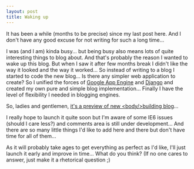 ```yaml
---
layout: post
title: Waking up
---
```


It has been a while (months to be precise) since my last post here. And I don't have any good excuse for not writing for such a long time...

I was (and I am) kinda busy... but being busy also means lots of quite interesting things to blog about. And that's probably the reason I wanted to wake up this blog. But when I saw it after few months break I didn't like the way it looked and the way it worked... So instead of writing to a blog I started to code the new blog... Is there any simpler web application to create? So I unified the forces of [Google App Engine](http://appengine.google.com/) and [Django](http://www.djangoproject.com) and created my own pure and simple blog implementation... Finally I have the level of flexibility I needed in blogging engines.

So, ladies and gentlemen, [it's a preview of new &lt;body/&gt;building blog](http://new.itsabodybuildingblog.com)...

I really hope to launch it quite soon but I'm aware of some IE6 issues (should I care less?)  and comments area is still under development... And there are so many little things I'd like to add here and there but don't have time for all of them...

As it will probably take ages to get everything as perfect as I'd like, I'll just launch it early and improve in time... What do you think? (If no one cares to answer, just make it a rhetorical question ;)


